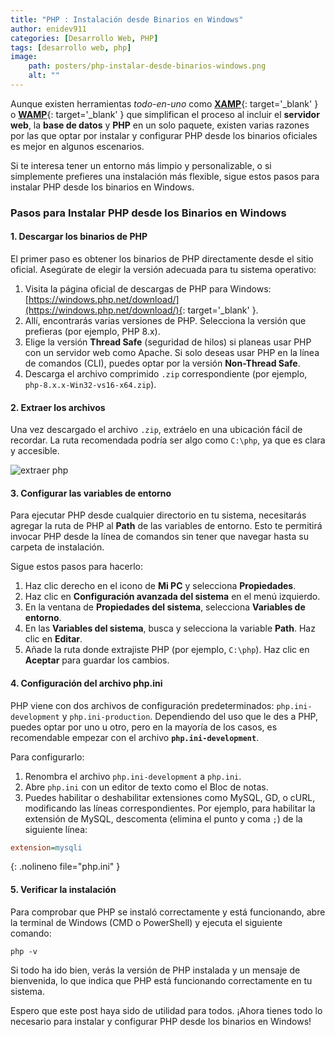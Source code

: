 ```yaml
---
title: "PHP : Instalación desde Binarios en Windows"
author: enidev911
categories: [Desarrollo Web, PHP]
tags: [desarrollo web, php]
image:
    path: posters/php-instalar-desde-binarios-windows.png
    alt: ""
---
```


Aunque existen herramientas _todo-en-uno_ como [**XAMP**](https://www.apachefriends.org/es/index.html){: target='_blank' } o [**WAMP**](https://www.wampserver.com/en/){: target='_blank' } que simplifican el proceso al incluir el **servidor web**, la **base de datos** y **PHP** en un solo paquete, existen varias razones por las que optar por instalar y configurar PHP desde los binarios oficiales es mejor en algunos escenarios.

Si te interesa tener un entorno más limpio y personalizable, o si simplemente prefieres una instalación más flexible, sigue estos pasos para instalar PHP desde los binarios en Windows.

### Pasos para Instalar PHP desde los Binarios en Windows

#### 1. Descargar los binarios de PHP

El primer paso es obtener los binarios de PHP directamente desde el sitio oficial. Asegúrate de elegir la versión adecuada para tu sistema operativo:

1. Visita la página oficial de descargas de PHP para Windows: [https://windows.php.net/download/](https://windows.php.net/download/){: target='_blank' }.
2. Allí, encontrarás varias versiones de PHP. Selecciona la versión que prefieras (por ejemplo, PHP 8.x).
3. Elige la versión **Thread Safe** (seguridad de hilos) si planeas usar PHP con un servidor web como Apache. Si solo deseas usar PHP en la línea de comandos (CLI), puedes optar por la versión **Non-Thread Safe**.
4. Descarga el archivo comprimido `.zip` correspondiente (por ejemplo, `php-8.x.x-Win32-vs16-x64.zip`).

#### 2. Extraer los archivos

Una vez descargado el archivo `.zip`, extráelo en una ubicación fácil de recordar. La ruta recomendada podría ser algo como `C:\php`, ya que es clara y accesible.

![extraer php](php/extraer-php-dark.png)

#### 3. Configurar las variables de entorno

Para ejecutar PHP desde cualquier directorio en tu sistema, necesitarás agregar la ruta de PHP al **Path** de las variables de entorno. Esto te permitirá invocar PHP desde la línea de comandos sin tener que navegar hasta su carpeta de instalación.

Sigue estos pasos para hacerlo:

1. Haz clic derecho en el icono de **Mi PC** y selecciona **Propiedades**.
2. Haz clic en **Configuración avanzada del sistema** en el menú izquierdo.
3. En la ventana de **Propiedades del sistema**, selecciona **Variables de entorno**.
4. En las **Variables del sistema**, busca y selecciona la variable **Path**. Haz clic en **Editar**.
5. Añade la ruta donde extrajiste PHP (por ejemplo, `C:\php`). Haz clic en **Aceptar** para guardar los cambios.

#### 4. Configuración del archivo php.ini

PHP viene con dos archivos de configuración predeterminados: `php.ini-development` y `php.ini-production`. Dependiendo del uso que le des a PHP, puedes optar por uno u otro, pero en la mayoría de los casos, es recomendable empezar con el archivo **`php.ini-development`**.

Para configurarlo:

1. Renombra el archivo `php.ini-development` a `php.ini`.
2. Abre `php.ini` con un editor de texto como el Bloc de notas.
3. Puedes habilitar o deshabilitar extensiones como MySQL, GD, o cURL, modificando las líneas correspondientes. Por ejemplo, para habilitar la extensión de MySQL, descomenta (elimina el punto y coma `;`) de la siguiente línea:

```ini
extension=mysqli
```
{: .nolineno file="php.ini" }

#### 5. Verificar la instalación

Para comprobar que PHP se instaló correctamente y está funcionando, abre la terminal de Windows (CMD o PowerShell) y ejecuta el siguiente comando:

```console
php -v
```

Si todo ha ido bien, verás la versión de PHP instalada y un mensaje de bienvenida, lo que indica que PHP está funcionando correctamente en tu sistema.

Espero que este post haya sido de utilidad para todos. ¡Ahora tienes todo lo necesario para instalar y configurar PHP desde los binarios en Windows!
